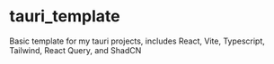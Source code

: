 # tauri_template
Basic template for my tauri projects, includes React, Vite, Typescript, Tailwind, React Query, and ShadCN
